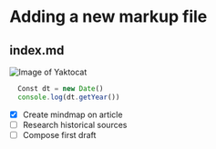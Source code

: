 # Adding a new markup file
## index.md

![Image of Yaktocat](https://octodex.github.com/images/yaktocat.png)

```javascript
  Const dt = new Date()
  console.log(dt.getYear())
```
- [x] Create mindmap on article
- [ ] Research historical sources
- [ ] Compose first draft
